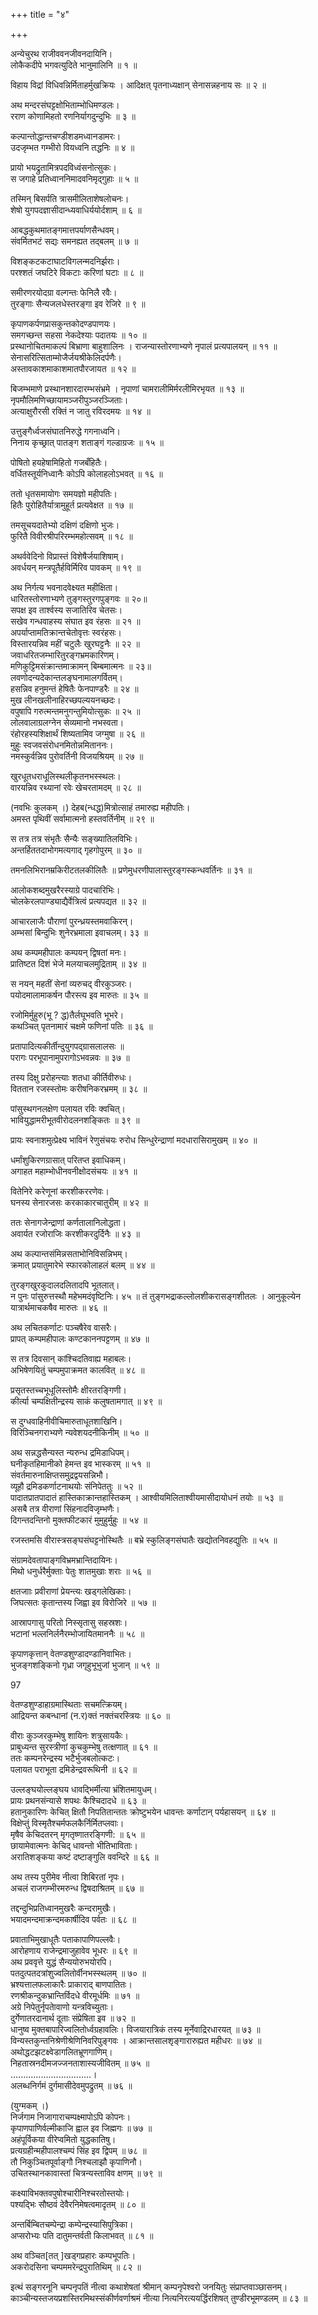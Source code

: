 +++
title = "४"

+++

अन्येचुरथ राजीववनजीवनदायिनि।  
लोकैकदीपे भगवत्युदिते भानुमालिनि ॥ १ ॥  

विहाय विद्रां विधिवन्निर्मिताहर्मुखक्रियः ।
आदिक्षत् पृतनाध्यक्षान् सेनासन्नहनाय सः ॥ २ ॥  

अथ मन्दरसंघट्टक्षोभिताम्भोधिमण्डलः।  
रराण कोणामिहतो रणनिर्यागदुन्दुभिः ॥ ३ ॥  

कल्पान्तोद्धान्तचण्डीशडमध्वानडामरः।  
उदजृम्भत गम्भीरो वियध्वनि तद्धनिः ॥ ४ ॥  

प्रायो भयद्रुतामित्रपदविध्वंसनोत्सुकः।  
स जगाहे प्रतिध्वाननिमादवनिमृद्गुहाः ॥ ५ ॥  

तस्मिन् बिसर्पति त्रासमीलिताशेषलोचनः।  
शेषो युगपदज्ञासीदान्ध्यवाधिर्ययोर्दशाम् ॥ ६ ॥  

आबद्धकुथमातङ्गमात्तपर्याणसैन्धवम्।  
संवर्मितभटं सद्यः समनह्यत तद्बलम् ॥ ७ ॥  

विशङ्कटकटाघाटविगलन्मदनिर्झराः।  
परश्शतं जघटिरे विकटाः करिणां घटाः ॥ ८ ॥  

समीरणरयोदग्रा वल्गन्तः फेनिलै रवैः।  
तुरङ्गाः सैन्यजलधेस्तरङ्गा इव रेजिरे ॥ ९ ॥  

कृपाणकर्पणप्रासकुन्तकोदण्डपाणयः।  
समगच्छन्त सहसा नेकदेश्याः पदातयः ॥ १० ॥   
प्रस्थानोचितमाकल्पं बिभ्राणा बाहुशालिनः ।
राजन्यास्तोरणाभ्यणे नृपालं प्रत्यपालयन् ॥ ११ ॥   
सेनासरित्सिताम्मोजैर्जयश्रीकेलिदर्पणैः।  
अस्तावकाशमाकाशमातपौरजायत ॥ १२ ॥  

बिजम्भमाणे प्रस्थानशारदारम्भसंभ्रमे ।
नृपाणां चामरालीमिर्मरलीमिरभृयत ॥ १३ ॥   
नृपमौलिमणिच्छायामञ्जरीपुञ्जरञ्जिताः।  
अत्याक्षुरौरसी रक्तिं न जातु रविरदमयः ॥ १४ ॥  

उत्तुङ्गैर्ध्वजसंघातनिरुद्धे गगनाध्वनि।  
निनाय कृच्छ्रात् पातङ्ग शताङ्गं गल्डाग्रजः ॥ १५ ॥  

पोषितो हयहेषामिहितो गजबँहितैः।  
वर्धितस्तूर्यनिध्वानैः कोऽपि कोलाहलोऽभवत् ॥ १६ ॥  

ततो धृतसमायोगः समयज्ञो महीपतिः।  
हितैः पुरोहितैर्यात्रामुहूर्त प्रत्यवेक्षत ॥ १७ ॥  

तमसूचयदातेभ्यो दक्षिणं दक्षिणो भुजः।  
फुरितै विवीरश्रीपरिरम्भमहोत्सवम् ॥ १८ ॥  

अथर्ववेदिनो विप्रास्तं विशेषैर्जयाशिषाम्।  
अवर्धयन् मन्त्रपूतैर्हविर्मिरिव पावकम् ॥ १९ ॥  

अथ निर्गत्य भवनादवेक्ष्यत महीक्षिता।  
धारितस्तोरणाभ्यणे तुङ्गस्तुरगपुङ्गवः ॥ २०॥  
सपक्ष इव तार्श्वस्य सजातिरिव चेतसः।  
सखेव गन्धवाहस्य संघात इव रंहसः ॥ २१ ॥   
अपर्याप्तामतिक्रान्तचेतोवृत्तः स्वरंहसः।  
विस्तारयन्निव महीं चटुलैः खुरघट्टनैः ॥ २२ ॥   
जवाधरितजम्भारितुरङ्गभ्रमकारिणम्।  
मणिकुट्टिमसंक्रान्तमाक्रामन् बिम्बमात्मनः ॥ २३॥  
लवणोदन्यदेकान्तलङ्घनामालगर्वितम्।  
हसन्निव हनुमन्तं हेषितैः फेनपाण्डरैः ॥ २४ ॥   
मुख लीनखलीनाहिरच्छपल्ययनच्छदः।  
वपुषापि गरुत्मन्तमनुगन्तुमियोत्सुकः ॥ २५ ॥   
लोलवालाग्रलग्नेन सेव्यमानो नभस्वता।  
रंहोरहस्यशिक्षार्थं शिष्यतामिव जग्मुषा ॥ २६ ॥   
मुहुः स्वजवसंरोधनमितोन्नमिताननः।  
नमस्कुर्वन्निव पुरोवर्तिनी विजयश्रियम् ॥ २७ ॥  

खुरधूतधराधूलिस्थलीकृतनभस्स्थलः।  
वारयन्निव रथ्यानां रवेः खेचरतामदम् ॥ २८ ॥  

(नवभिः कुलकम् ।) देहब(न्धद्ध)मित्रोत्साहं तमारुह्य महीपतिः।  
अमस्त पृथिवीं सर्वामात्मनो हस्तवर्तिनीम् ॥ २९ ॥  

स तत्र तत्र संभृतैः सैन्यैः सङ्ख्यातिलविभिः।  
अन्तर्हिततदाभोगमत्यगाद् गृहगोपुरम् ॥ ३० ॥   

तमनलिभिरानम्रकिरीटतलकीलितैः ॥ प्रणेमुधरणीपालास्तुरङ्गस्कन्धवर्तिनः ॥ ३१ ॥  

आलोकशब्दमुखरैरस्याग्रे पादचारिभिः।  
चोलकेरलपाण्ड्याद्यैर्वेत्रित्वं प्रत्यपद्यत ॥ ३२ ॥   

आचारलाजैः पौराणां पुरन्ध्रयस्तमवाकिरन्।  
अम्भसां बिन्दुभिः शुनेरभ्रमाला इवाचलम्। ३३ ॥ 

अथ कम्पमहीपालः कम्पयन् द्विषतां मनः।  
प्रातिष्टत दिशं भेजे मलयाचलमुद्रिताम् ॥ ३४ ॥  

स नयन् महतीं सेनां व्यरुचद् वीरकुञ्जरः।  
पयोदमालामाकर्षन पौरस्त्य इव मारुतः ॥ ३५ ॥  

रजोमिर्मुहुरु(भू ? द्ध)तैर्लघूभवति भूभरे।  
कथञ्चित् पृतनामारं चक्षमे फणिनां पतिः ॥ ३६ ॥  

प्रतापादित्यकीर्तीन्दुयुगपद्ग्रासलालसः ॥  
परागः परभूपानामुपरागोऽभवन्नवः ॥ ३७ ॥  

तस्य दिक्षु प्ररोहन्त्याः शतधा कीर्तिवीरुधः।  
विततान रजस्स्तोमः करीषनिकरभ्रमम् ॥ ३८ ॥  

पांसुस्थगनलक्षेण पलायत रविः क्वचित्।  
भावियुद्धामरीभूतवीरोदलनशङ्कितः ॥ ३९ ॥  


प्रायः स्वनाशमुत्प्रेक्ष्य भाविनं रेणुसंचयः रुरोध सिन्धुरेन्द्राणां मदधारासिरामुखम् ॥ ४० ॥  

धर्मांशुकिरणग्रासात् परितप्त इवाधिकम्।  
अगाहत महाम्भोधीनवनीक्षोदसंचयः ॥ ४१ ॥  

वितेनिरे करेणूनां करशीकररणेवः।  
घनस्य सेनारजसः करकाकारचातुरीम् ॥ ४२ ॥  


ततः सेनागजेन्द्राणां कर्णतालानिलोद्धता।  
अवार्यत रजोराजिः करशीकरदुर्दिनैः ॥ ४३ ॥  

अथ कल्पान्तसंमिन्नसताभोनिविसन्निभम्।  
क्रमात् प्रयातुमारेभे स्फारकोलाहलं बलम् ॥ ४४ ॥  

तुरङ्गखुरकुदालदलितादपि भूतलात्।  
न पुनः पांसुरुत्तस्थौ महेभमदंवृष्टिनिः। ४५ ॥
तं तुङ्गभद्राकल्लोलशीकरासङ्गशीतलः ।
आनुकूल्येन यात्रार्थमाचकषैव मारुतः ॥ ४६ ॥  

अथ लचितकर्णाटः पञ्चषैरेव वासरैः।  
प्रापत् कम्पमहीपालः कण्टकाननपट्टणम् ॥ ४७ ॥  

स तत्र दिवसान् कांश्चिदतिवाह्य महाबलः।  
अभिषेणयितुं चम्पमुपाक्रमत कालवित् ॥ ४८ ॥  

प्रसृतस्तच्चभूधूलिस्तोमैः क्षीरतरङ्गिणी।  
कीर्त्या चम्पक्षितीन्द्रस्य साकं कलुषतामगात् ॥ ४९ ॥  

स दुग्धवाहिनीवीचिमारुताधूतशाखिनि।  
विरिञ्चिनगराभ्यणे न्यवेशयदनीकिनीम् ॥ ५० ॥  

अथ सन्नद्धसैन्यस्त न्यरुन्ध द्रमिडाधिपम्।  
घनीकृतहिमानीको हेमन्त इव भास्करम् ॥ ५१ ॥   
संवर्तमारुनाक्षिप्तसमुद्रद्वयसन्निभौ।  
व्यूहौ द्रमिडकर्णाटनाथयोः संनिपेततुः ॥ ५२ ॥   
पादातप्रातपादातं हास्तिकाक्रान्तहास्तिकम् ।
आश्वीयमिलिताश्वीयमासीदायोधनं तयोः ॥ ५३ ॥   
असबै तत्र वीराणां सिंहनादविजृम्भणैः।  
दिगन्तदन्तिनो मुक्तफीटकारं मुमुहुर्मुहुः ॥ ५४ ॥   

रजस्तमसि वीरास्त्रसङ्घसंघट्टनोस्थितैः ॥ बभ्रे स्कुलिङ्गसंघातैः खद्योतनिवहद्युतिः ॥ ५५ ॥  

संग्रामदेवतापाङ्गविभ्रमभ्रान्तिदायिनः।  
मिथो धनुर्धरैर्मुक्ताः पेतुः शातमुखाः शराः ॥ ५६ ॥  

क्षतजााः प्रवीराणां प्रेयन्त्यः खड्गलेखिकाः।  
जिघत्सतः कृतान्तस्य जिह्वा इव विरोजिरे ॥ ५७ ॥  

आस्रापगासु परितो निस्सृतासु सहस्रशः।  
भटानां भल्लनिर्लनैरम्भोजायितमाननैः ॥ ५८ ॥  

कृपाणकृत्तान् वेतण्डशुण्डादण्डानिवाभितः।  
भुजङ्गशङ्किनो गृध्रा जगृहुभूभुजां भुजान् ॥ ५९ ॥  

97

वेतण्डशुण्डाहाग्रमास्थिताः सचमत्क्रियम्।  
आद्रियन्त कबन्धानां (न.र)क्तं नक्तंचरस्त्रियः ॥ ६० ॥  

वीराः कुञ्जरकुम्भेषु शायिनः शत्रुसायकैः।  
प्राबुध्यन्त सुरस्त्रीणां कुचकुम्भेषु तत्क्षणात् ॥ ६१ ॥   
ततः कम्पनरेन्द्रस्य भटैर्भुजबलोत्कटः।  
पलायत पराभूता द्रमिडेन्द्रवरूथिनी ॥ ६२ ॥  

उल्लङ्घयोल्लङ्घय धावद्भिर्मीत्या भ्रंशितमायुधम्।  
प्रायः प्रथनसंन्यासे शपथः कैश्चिदादधे ॥ ६३ ॥   
हतानुकारिणः केचित् क्षितौ निपतितान्ततः क्रोष्टुभयेन धावन्तः कर्णाटान् पर्यहासयन् ॥ ६४ ॥   
विक्षेप्तुं विस्मृतैश्चर्मफलकैर्निर्मितप्लवाः।  
मृषैव केचिदतरन् मृगतृष्णातरङ्गिणी: ॥ ६५ ॥   
छायामेवात्मनः केचिद् धावन्तो भीतिभाविताः।  
अरातिशङ्कया कष्टं दष्टाङ्गुलि ववन्दिरे ॥ ६६ ॥  

अथ तस्य पुरीमेव नीत्वा शिबिरतां नृपः।  
अचलं राजगम्भीरमरुन्ध द्विषदाश्रितम् ॥ ६७ ॥  

तद्दन्दुभिप्रतिध्वानमुखरैः कन्दरामुखैः।  
भयादमन्दमाक्रन्दमकार्षीदिव पर्वतः ॥ ६८ ॥  

प्रवाताभिमुखाधूतैः पताकापाणिपल्लवैः।  
आरोहणाय राजेन्द्रमाजुहावेव भूधरः ॥ ६९ ॥   
अथ प्रववृत्ते युद्धं सैन्ययोरुभयोरपि।  
पतदुत्पतदत्रांशुज्वलितोर्वीनभस्स्थलम् ॥ ७० ॥   
भ्रश्यत्तालफलाकारैः प्राकाराद् बाणपातितः।  
रणश्रीकन्दुकभ्रान्तिर्विदधे वीरमूर्धमिः ॥ ७१ ॥   
अग्रे निपेतुर्नृपतेावाणो यन्त्रविच्युताः।  
दुर्गेणातरदानार्थ दूताः संप्रेषिता इव ॥ ७२ ॥   
धानुष्व मुक्तबापारिज्वलितोर्ध्वग्रहावलिः। विजयारात्रिकं तस्य मूर्नेवाद्रिरधारयत् ॥ ७३ ॥   
विन्यस्तकुन्तनिश्रेणीश्रेणिनिवरिपुङ्गवः ।
आक्रान्तसालशृङ्गारारुह्यत महीधरः ॥ ७४ ॥   
अथोद्धटझटक्ष्वेडागलितभ्रूणगाणिम्।  
निहतास्रनदीमजज्जनताशास्यजीवितम् ॥ ७५ ॥   
................................।  
अलब्धनिर्गमं दुर्गमासीदेवमुपद्रुतम् ॥ ७६ ॥  

(युग्मकम् ।)  
निर्जगाम निजागाराचम्पक्ष्मापोऽपि कोपनः।  
कृपाणपाणिर्वल्मीकाजि ह्वाल इव जिह्मगः ॥ ७७ ॥   
अहंपूर्विकया वीरेप्वमितो युद्धकातिषु।  
प्रत्यग्रहीन्महीपालश्चम्पं सिंह इव द्विपम् ॥ ७८ ॥   
तौ निकुञ्चितपूर्वाङ्गौ निश्चलाझौ कृपाणिनौ।  
उचितस्थानकावास्तां चित्रन्यस्ताविव क्षणम् ॥ ७९ ॥  

कक्ष्याविभक्तवपुषोश्चारीनिश्चरतोस्तयोः।  
पश्यद्भिः सौष्ठवं देवैरनिमेषत्वमादृतम् ॥ ८० ॥  

अन्तर्बिम्बितचम्पेन्द्रा कम्पेन्द्रस्यासिपुत्रिका।  
अप्सरोभ्यः पति दातुमन्तर्वती किलाभवत् ॥ ८१ ॥  

अथ वञ्चित[तत् ]खड्गप्रहारः कम्पभूपतिः।  
अकरोदसिना चम्पममरेन्द्रपुरातिथिम् ॥ ८२ ॥  

इत्थं सङ्गरनूनि चम्पनृपतिं नीत्वा कथाशेषतां
श्रीमान् कम्पनृपेश्वरो जनयितुः संप्राप्तवाञ्छासनम्।  
काञ्चीन्यस्तजयप्रशस्तिरमिथस्संकीर्णवर्णाश्रमं
नीत्या नित्यनिरत्ययर्द्धिरशिषत् तुण्डीरभूमण्डलम् ॥ ८३ ॥  

